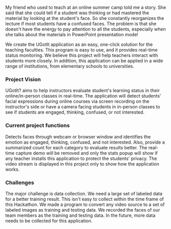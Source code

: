 My friend who used to teach at an online summer camp told me a story. She said that she could tell if a student was thinking or had mastered the material by looking at the student's face. So she constantly reorganizes the lecture if most students have a confused faces. The problem is that she doesn't have the energy to pay attention to all the students, especially when she talks about the materials in PowerPoint presentation mode!

We create the UGotIt application as an easy, one-click solution for the teaching faculties. This program is easy to use, and it provides real-time status monitoring. We believe this project will help teachers interact with students more closely. In addition, this application can be applied in a wide range of institutions, from elementary schools to universities. 

### Project Vision

UGotIt? aims to help instructors evaluate student's learning status in their online/in-person classes in real-time. 
The application will detect students' facial expressions during online courses via screen recording on the instructor's side or have a camera facing students in in-person classes to see if students are engaged, thinking, confused, or not interested.

### Current project functions
Detects faces through webcam or browser window and identifies the emotion as engaged, thinking, confused, and not interested. Also, provide a summarized count for each category to evaluate results better. The real-time capture demo will be removed and only the stats popup will show if any teacher installs this application to protect the students' privacy. The video stream is displayed in this project only to show how the application works.

### Challenges
The major challenge is data collection. We need a large set of labeled data for a better training result. This isn't easy to collect within the time frame of this Hackathon. We made a program to convert any video source to a set of labeled images as training and testing data. We recorded the faces of our team members as the training and testing data. In the future, more data needs to be collected for this application.

